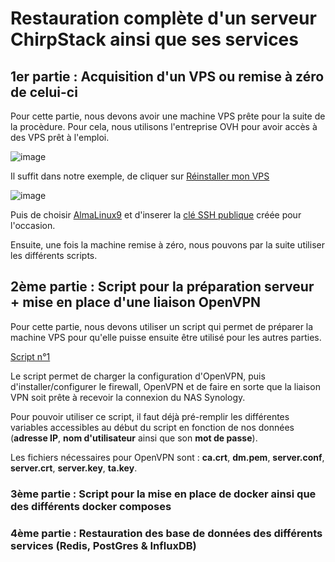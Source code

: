# Restauration complète d'un serveur ChirpStack ainsi que ses services

## 1er partie : Acquisition d'un VPS ou remise à zéro de celui-ci

Pour cette partie, nous devons avoir une machine VPS prête pour la suite de la procèdure. Pour cela, nous utilisons l'entreprise OVH pour avoir accès à des VPS prêt à l'emploi.

![image](https://github.com/user-attachments/assets/56d58b6f-48e4-4278-b169-04da5fa4824e)

Il suffit dans notre exemple, de cliquer sur <ins>Réinstaller mon VPS</ins>

![image](https://github.com/user-attachments/assets/ed3e2571-2826-4eb7-9988-d188c5f17780)

Puis de choisir <ins>AlmaLinux9</ins> et d'inserer la <ins>clé SSH publique</ins> créée pour l'occasion.

Ensuite, une fois la machine remise à zéro, nous pouvons par la suite utiliser les différents scripts.

## 2ème partie : Script pour la préparation serveur + mise en place d'une liaison OpenVPN

Pour cette partie, nous devons utiliser un script qui permet de préparer la machine VPS pour qu'elle puisse ensuite être utilisé pour les autres parties.

[Script n°1](https://github.com/Grievous400/Projet-M1-TRI/blob/main/restauration/script1.sh)

Le script permet de charger la configuration d'OpenVPN, puis d'installer/configurer le firewall, OpenVPN et de faire en sorte que la liaison VPN soit prête à recevoir la connexion du NAS Synology.

Pour pouvoir utiliser ce script, il faut déjà pré-remplir les différentes variables accessibles au début du script en fonction de nos données (**adresse IP**, **nom d'utilisateur** ainsi que son **mot de passe**).

Les fichiers nécessaires pour OpenVPN sont : **ca.crt**, **dm.pem**, **server.conf**, **server.crt**, **server.key**, **ta.key**.

### 3ème partie : Script pour la mise en place de docker ainsi que des différents docker composes


### 4ème partie : Restauration des base de données des différents services (Redis, PostGres & InfluxDB)

